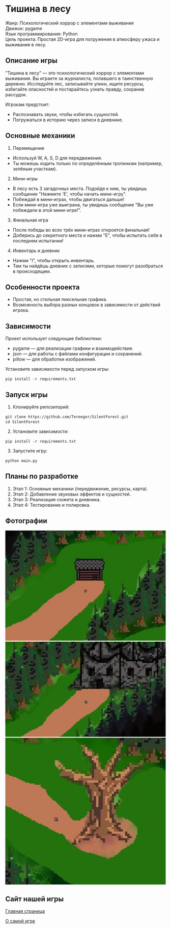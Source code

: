 
Тишина в лесу
=============

Жанр: Психологический хоррор с элементами выживания\
Движок: pygame\
Язык программирования: Python\
Цель проекта: Простая 2D-игра для погружения в атмосферу ужаса и выживания в лесу.

Описание игры
-------------

"Тишина в лесу" — это психологический хоррор с элементами выживания. Вы играете за журналиста, попавшего в таинственную деревню. Исследуйте лес, записывайте улики, ищите ресурсы, избегайте опасностей и постарайтесь узнать правду, сохранив рассудок.

Игрокам предстоит:
- Распознавать звуки, чтобы избегать сущностей.
- Погружаться в историю через записи в дневнике.

Основные механики
-----------------

1. Перемещение
 - Используй W, A, S, D для передвижения.
 - Ты можешь ходить только по определённым тропинкам (например, зелёным участкам).

2. Мини-игры
 - В лесу есть 3 загадочных места. Подойдя к ним, ты увидишь сообщение "Нажмите 'E', чтобы начать мини-игру".
 - Побеждай в мини-играх, чтобы двигаться дальше!
 - Если мини-игра уже выиграна, ты увидишь сообщение "Вы уже побеждали в этой мини-игре!".
3. Финальная игра
 - После победы во всех трёх мини-играх откроется финальная!
 - Доберись до секретного места и нажми "E", чтобы испытать себя в последнем испытании!
4. Инвентарь и дневник
 - Нажми "I", чтобы открыть инвентарь.
 - Там ты найдёшь дневник с записями, которые помогут разобраться в происходящем.

Особенности проекта
-------------------

- Простая, но стильная пиксельная графика.
- Возможность выбора разных концовок в зависимости от действий игрока.

Зависимости
-----------

Проект использует следующие библиотеки:
- pygame — для реализации графики и взаимодействия.
- json — для работы с файлами конфигурации и сохранений.
- pillow — для обработки изображений.

Установите зависимости перед запуском игры:
```
pip install -r requirements.txt
```

Запуск игры
-----------

1. Клонируйте репозиторий:
```
git clone https://github.com/Tereegor/SilentForest.git
cd SilentForest
```

2. Установите зависимости:
```
pip install -r requirements.txt
```

3. Запустите игру:
```
python main.py
```

Планы по разработке
-------------------

1. Этап 1: Основные механики (передвижение, ресурсы, карта).
2. Этап 2: Добавление звуковых эффектов и сущностей.
3. Этап 3: Реализация сюжета и дневника.
4. Этап 4: Тестирование и полировка.

Фотографии
----------
![img.png](site/img.png)
![img_1.png](site/img_1.png)
![img_2.png](site/img_2.png)


Сайт нашей игры
---------------
[Главная страница](https://goo.su/1xGnM)

[О самой игре](https://goo.su/t6zj)
